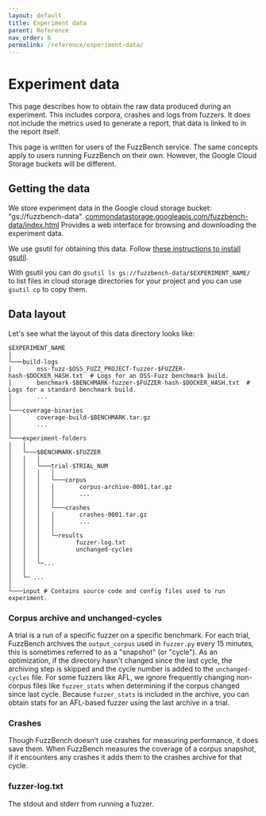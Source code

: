 ```yaml
---
layout: default
title: Experiment data
parent: Reference
nav_order: 6
permalink: /reference/experiment-data/
---
```


# Experiment data

This page describes how to obtain the raw data produced during an experiment.
This includes corpora, crashes and logs from fuzzers.
It does not include the metrics used to generate a report, that data is linked
to in the report itself.

This page is written for users of the FuzzBench service. The same concepts apply
to users running FuzzBench on their own. However, the Google Cloud Storage
buckets will be different.

## Getting the data

We store experiment data in the Google cloud storage bucket: "gs://fuzzbench-data".
[commondatastorage.googleapis.com/fuzzbench-data/index.html](http://commondatastorage.googleapis.com/fuzzbench-data/index.html)
Provides a web interface for browsing and downloading the experiment data.

We use gsutil for obtaining this data. Follow [these instructions to install
gsutil](https://cloud.google.com/storage/docs/gsutil_install#install).

With gsutil you can do `gsutil ls gs://fuzzbench-data/$EXPERIMENT_NAME/` to list
files in cloud storage directories for your project and you can use `gsutil cp`
to copy them.

## Data layout

Let's see what the layout of this data directory looks like:

```
$EXPERIMENT_NAME
│
└───build-logs
│       oss-fuzz-$OSS_FUZZ_PROJECT-fuzzer-$FUZZER-hash-$DOCKER_HASH.txt  # Logs for an OSS-Fuzz benchmark build.
│       benchmark-$BENCHMARK-fuzzer-$FUZZER-hash-$DOCKER_HASH.txt  # Logs for a standard benchmark build.
│       ...
│
└───coverage-binaries
│       coverage-build-$BENCHMARK.tar.gz
│       ...
│
└───experiment-folders
│   │
│   └───$BENCHMARK-$FUZZER
│   │   │
│   │   └───trial-$TRIAL_NUM
│   │   │   │
│   │   │   └───corpus
│   │   │   │       corpus-archive-0001.tar.gz
│   │   │   │       ...
│   │   │   │
│   │   │   └───crashes
│   │   │   │       crashes-0001.tar.gz
│   │   │   │       ...
│   │   │   │
│   │   │   └─results
│   │   │          fuzzer-log.txt
│   │   │          unchanged-cycles
│   │   │
│   │   └─...
│   │
│   └─ ... 
│
└───input # Contains source code and config files used to run experiment.
```

### Corpus archive and unchanged-cycles

A trial is a run of a specific fuzzer on a specific benchmark. For each trial,
FuzzBench archives the `output_corpus` used in `fuzzer.py` every 15 minutes,
this is sometimes referred to as a "snapshot" (or "cycle"). As an optimization,
if the directory hasn't changed since the last cycle, the archiving step is
skipped and the cycle number is added to the `unchanged-cycles` file. For some
fuzzers like AFL, we ignore frequently changing non-corpus files like
`fuzzer_stats` when determining if the corpus changed since last cycle. Because
`fuzzer_stats` is included in the archive, you can obtain stats for an AFL-based
fuzzer using the last archive in a trial.

### Crashes

Though FuzzBench doesn't use crashes for measuring performance, it does save them.
When FuzzBench measures the coverage of a corpus snapshot, if it encounters any
crashes it adds them to the crashes archive for that cycle.

### fuzzer-log.txt

The stdout and stderr from running a fuzzer.
